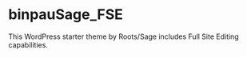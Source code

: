 # binpauSage_FSE
This WordPress starter theme by Roots/Sage includes Full Site Editing capabilities.
